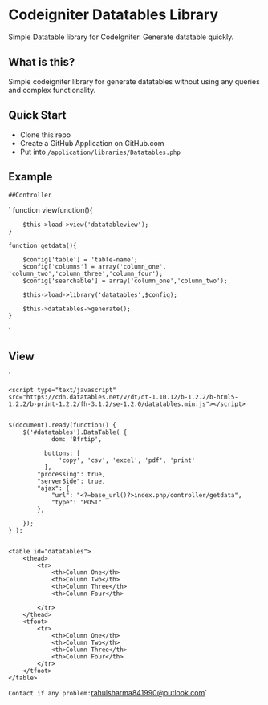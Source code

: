 Codeigniter Datatables Library
===================================

Simple Datatable library for CodeIgniter. Generate datatable quickly.

## What is this?

Simple codeigniter library for generate datatables without using any queries and complex functionality.

## Quick Start

- Clone this repo
- Create a GitHub Application on GitHub.com
- Put into `/application/libraries/Datatables.php`


## Example

	##Controller
`
	function viewfunction(){

		$this->load->view('datatableview');
	}

	function getdata(){

		$config['table'] = 'table-name';
		$config['columns'] = array('column_one', 'column_two','column_three','column_four');
		$config['searchable'] = array('column_one','column_two');

		$this->load->library('datatables',$config);

		$this->datatables->generate();
	}
`

## View

`
	<link rel="stylesheet" type="text/css" href="https://cdn.datatables.net/v/dt/dt-1.10.12/b-1.2.2/b-html5-1.2.2/b-print-1.2.2/fh-3.1.2/se-1.2.0/datatables.min.css"/>
 
	<script type="text/javascript" src="https://cdn.datatables.net/v/dt/dt-1.10.12/b-1.2.2/b-html5-1.2.2/b-print-1.2.2/fh-3.1.2/se-1.2.0/datatables.min.js"></script>

	
	$(document).ready(function() {
	    $('#datatables').DataTable( {
	    		dom: 'Bfrtip',
	    		
		      buttons: [
		          'copy', 'csv', 'excel', 'pdf', 'print'
		      ],
	        "processing": true,
	        "serverSide": true,
	        "ajax": {
	            "url": "<?=base_url()?>index.php/controller/getdata",
	            "type": "POST"
	        },

	    });
	} );


	<table id="datatables">
        <thead>
            <tr>
                <th>Column One</th>
                <th>Column Two</th>
                <th>Column Three</th>
                <th>Column Four</th>
                
            </tr>
        </thead>
        <tfoot>
            <tr>
                <th>Column One</th>
                <th>Column Two</th>
                <th>Column Three</th>
                <th>Column Four</th>
            </tr>
        </tfoot>
    </table>
	
`
Contact if any problem: `rahulsharma841990@outlook.com`